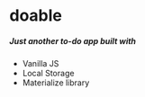 # doable

##### Just another to-do app built with
* Vanilla JS
* Local Storage
* Materialize library

